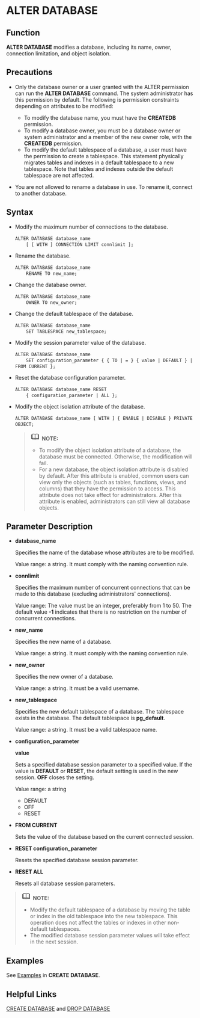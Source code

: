 # ALTER DATABASE<a name="EN-US_TOPIC_0289900461"></a>

## Function<a name="en-us_topic_0283136981_en-us_topic_0237122055_en-us_topic_0059779247_sbb9c79973fbf4b4b8f8e8355b0f67f63"></a>

**ALTER DATABASE**  modifies a database, including its name, owner, connection limitation, and  object isolation.

## Precautions<a name="en-us_topic_0283136981_en-us_topic_0237122055_en-us_topic_0059779247_sb8bbb55d049b42e688a2e152d2f6c737"></a>

-   Only the database owner or a user granted with the ALTER permission can run the  **ALTER DATABASE**  command. The system administrator has this permission by default. The following is permission constraints depending on attributes to be modified:
    -   To modify the database name, you must have the  **CREATEDB**  permission.
    -   To modify a database owner, you must be a database owner or system administrator and a member of the new owner role, with the  **CREATEDB**  permission.
    -   To modify the default tablespace of a database, a user must have the permission to create a tablespace. This statement physically migrates tables and indexes in a default tablespace to a new tablespace. Note that tables and indexes outside the default tablespace are not affected.

-   You are not allowed to rename a database in use. To rename it, connect to another database.

## Syntax<a name="en-us_topic_0283136981_en-us_topic_0237122055_en-us_topic_0059779247_s2eca2e2a5fc04ac798bbdf1dce3e7303"></a>

-   Modify the maximum number of connections to the database.

    ```
    ALTER DATABASE database_name 
        [ [ WITH ] CONNECTION LIMIT connlimit ];
    ```

-   Rename the database.

    ```
    ALTER DATABASE database_name 
        RENAME TO new_name;
    ```

-   Change the database owner.

    ```
    ALTER DATABASE database_name 
        OWNER TO new_owner;
    ```

-   Change the default tablespace of the database.

    ```
    ALTER DATABASE database_name 
        SET TABLESPACE new_tablespace;
    ```

-   Modify the session parameter value of the database.

    ```
    ALTER DATABASE database_name 
        SET configuration_parameter { { TO | = } { value | DEFAULT } | FROM CURRENT };
    ```

-   Reset the database configuration parameter.

    ```
    ALTER DATABASE database_name RESET 
        { configuration_parameter | ALL };
    ```


-   Modify the object isolation attribute of the database.

    ```
    ALTER DATABASE database_name [ WITH ] { ENABLE | DISABLE } PRIVATE OBJECT;
    ```

    >![](public_sys-resources/icon-note.gif) **NOTE:** 
    >-   To modify the object isolation attribute of a database, the database must be connected. Otherwise, the modification will fail.
    >-   For a new database, the object isolation attribute is disabled by default. After this attribute is enabled, common users can view only the objects \(such as tables, functions, views, and columns\) that they have the permission to access. This attribute does not take effect for administrators. After this attribute is enabled, administrators can still view all database objects.


## Parameter Description<a name="en-us_topic_0283136981_en-us_topic_0237122055_en-us_topic_0059779247_s4d6b72484e3b43969af25757fda7ad81"></a>

-   **database\_name**

    Specifies the name of the database whose attributes are to be modified.

    Value range: a string. It must comply with the naming convention rule.

-   **connlimit**

    Specifies the maximum number of concurrent connections that can be made to this database \(excluding administrators' connections\).

    Value range: The value must be an integer, preferably from 1 to 50. The default value  **-1**  indicates that there is no restriction on the number of concurrent connections.

-   **new\_name**

    Specifies the new name of a database.

    Value range: a string. It must comply with the naming convention rule.

-   **new\_owner**

    Specifies the new owner of a database.

    Value range: a string. It must be a valid username.

-   **new\_tablespace**

    Specifies the new default tablespace of a database. The tablespace exists in the database. The default tablespace is  **pg\_default**.

    Value range: a string. It must be a valid tablespace name.

-   **configuration\_parameter**

    **value**

    Sets a specified database session parameter to a specified value. If the value is  **DEFAULT**  or  **RESET**, the default setting is used in the new session.  **OFF**  closes the setting.

    Value range: a string

    -   DEFAULT
    -   OFF
    -   RESET

-   **FROM CURRENT**

    Sets the value of the database based on the current connected session.

-   **RESET configuration\_parameter**

    Resets the specified database session parameter.

-   **RESET ALL**

    Resets all database session parameters.


>![](public_sys-resources/icon-note.gif) **NOTE:** 
>-   Modify the default tablespace of a database by moving the table or index in the old tablespace into the new tablespace. This operation does not affect the tables or indexes in other non-default tablespaces.
>-   The modified database session parameter values will take effect in the next session.

## Examples<a name="en-us_topic_0283136981_en-us_topic_0237122055_en-us_topic_0059779247_sb089bcdb51bd4932a2967c246217d29e"></a>

See  [Examples](en-us_topic_0283137050.md#en-us_topic_0237122099_en-us_topic_0059778277_s6be7b8abbb4b4aceb9dae686434d672c)  in  **CREATE DATABASE**.

## Helpful Links<a name="en-us_topic_0283136981_en-us_topic_0237122055_en-us_topic_0059779247_saa1e5193215b4927989f304541d2ecbd"></a>

[CREATE DATABASE](en-us_topic_0283137050.md)  and  [DROP DATABASE](en-us_topic_0283137424.md)

